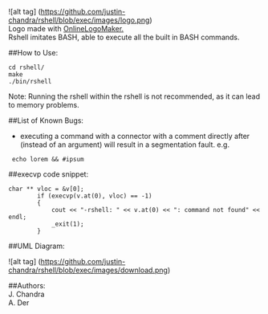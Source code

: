 
![alt tag] (https://github.com/justin-chandra/rshell/blob/exec/images/logo.png)  
Logo made with [OnlineLogoMaker.](http://www.onlinelogomaker.com/logomaker/#)  
Rshell imitates BASH, able to execute all the built in BASH commands.  

##How to Use:  
```
cd rshell/  
make  
./bin/rshell  
```    
Note: Running the rshell within the rshell is not recommended, as it can lead to memory problems.
  
##List of Known Bugs:  
* executing a command with a connector with a comment directly after (instead of an argument) will result in a segmentation fault. e.g.
```
 echo lorem && #ipsum
```
  
##execvp code snippet:  
```
char ** vloc = &v[0];
		if (execvp(v.at(0), vloc) == -1)
		{
			cout << "-rshell: " << v.at(0) << ": command not found" << endl;
			_exit(1); 
		}
```  
##UML Diagram:  
  
![alt tag] (https://github.com/justin-chandra/rshell/blob/exec/images/download.png) 



##Authors:  
J. Chandra  
A. Der
